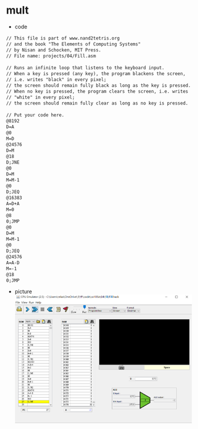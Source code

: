 # mult
* code
```
// This file is part of www.nand2tetris.org
// and the book "The Elements of Computing Systems"
// by Nisan and Schocken, MIT Press.
// File name: projects/04/Fill.asm

// Runs an infinite loop that listens to the keyboard input.
// When a key is pressed (any key), the program blackens the screen,
// i.e. writes "black" in every pixel;
// the screen should remain fully black as long as the key is pressed. 
// When no key is pressed, the program clears the screen, i.e. writes
// "white" in every pixel;
// the screen should remain fully clear as long as no key is pressed.

// Put your code here.
@8192
D=A
@0
M=D
@24576
D=M
@18
D;JNE
@0
D=M
M=M-1
@0
D;JEQ
@16383
A=D+A
M=0
@8
0;JMP
@0
D=M
M=M-1
@0
D;JEQ
@24576
A=A-D
M=-1
@18
0;JMP
```
* picture
![picture](https://github.com/ZKX-0326/co109a/blob/master/HW/picture/%E6%9C%AA%E5%91%BD%E5%90%8D3.png)